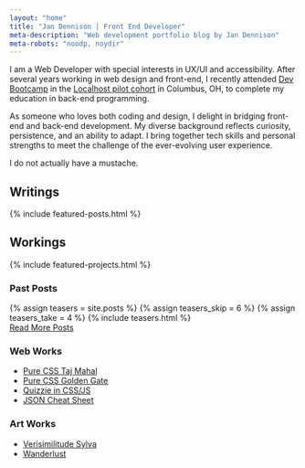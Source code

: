 ```yaml
---
layout: "home"
title: "Jan Dennison | Front End Developer"
meta-description: "Web development portfolio blog by Jan Dennison"
meta-robots: "noodp, noydir"
---
```

<aside id="intro-cont">
  <p>I am a Web Developer with special interests in UX/UI and accessibility. After several years working in web design and front-end, I recently attended <a href="http://devbootcamp.com" title="Dev Bootcamp website">Dev Bootcamp</a> in the <a href="http://local.devbootcamp.com" title="Information about the Localhost pilot">Localhost pilot cohort</a> in Columbus, OH, to complete my education in back-end programming.</p>
  <p>As someone who loves both coding and design, I delight in bridging front-end and back-end development. My diverse background reflects curiosity, persistence, and an ability to adapt. I bring together tech skills and personal strengths to meet the challenge of the ever-evolving user experience.</p>
  <p>I do not actually have a mustache.</p>
</aside>
<section class="col-half">
  <h2 id="writings">Writings</h2>
  {% include featured-posts.html %}
</section>
<section id="works" class="col-half">
  <h2>Workings</h2>
  {% include featured-projects.html %}
</section>
<aside class="container">
  <section class="col-third">
    <h3>Past Posts</h3>
    {% assign teasers = site.posts %}
    {% assign teasers_skip = 6 %}
    {% assign teasers_take = 4 %}
    {% include teasers.html %}
    <div class="" id="view-all-entries">
      <a class="button" href="archive.html" title="blog archive">Read More Posts</a>
    </div>
  </section>
  <section class="col-third">
    <h3>Web Works</h3>
      <ul>
        <li><a href="http://codepen.io/jannypie/pen/kbdDg" title="Taj Majal code sample on codepen">Pure CSS Taj Mahal</a></li>
        <li><a href="http://codepen.io/jannypie/pen/lFysn" title="Bridge code sample on codepen">Pure CSS Golden Gate</a></li>
        <li><a href="http://codepen.io/jannypie/pen/DcHdo" title="Quizzie in CSS/JS">Quizzie in CSS/JS</a></li>
        <li><a href="http://jannypie.github.io/cheat-sheet.html" title="JSON Cheat Sheet">JSON Cheat Sheet</a></li>
      </ul>
  </section>
  <section class="col-third">
    <h3>Art Works</h3>
      <ul>
        <li><a href="/art-portfolio/verisimilitude-sylva/">Verisimilitude Sylva</a></li>
        <li><a href="/art-portfolio/wanderlust/">Wanderlust</a></li>
      </ul>
  </section>
</aside>



